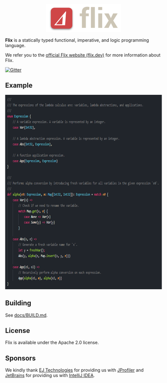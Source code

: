 <p align="center" >
    <img src="https://raw.githubusercontent.com/flix/flix/master/docs/logo.png" height="91px" 
    alt="The Flix Programming Language" 
    title="The Flix Programming Language">
</p>

**Flix** is a statically typed functional, imperative, and logic programming language.

We refer you to the [official Flix website (flix.dev)](https://flix.dev/) for more information about Flix. 

[![Gitter](https://badges.gitter.im/gitterHQ/gitter.svg)](https://gitter.im/flix/Lobby)

## Example
<p align="center" >
    <img src="https://raw.githubusercontent.com/flix/flix/master/docs/example.png" height="627px" 
    alt="Example Flix Program" 
    title="Example Flix Program">
</p>

## Building

See [docs/BUILD.md](docs/BUILD.md).

## License

Flix is available under the Apache 2.0 license.

## Sponsors

We kindly thank [EJ Technologies](https://www.ej-technologies.com/) for providing us with 
[JProfiler](http://www.ej-technologies.com/products/jprofiler/overview.html)
and [JetBrains](https://www.jetbrains.com/) for providing us with 
[IntelliJ IDEA](https://www.jetbrains.com/idea/).
